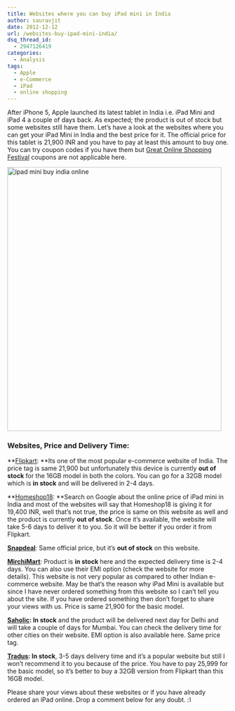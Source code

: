 ```yaml
---
title: Websites where you can buy iPad mini in India
author: sauravjit
date: 2012-12-12
url: /websites-buy-ipad-mini-india/
dsq_thread_id:
  - 2947126419
categories:
  - Analysis
tags:
  - Apple
  - e-Commerce
  - iPad
  - online shopping
---
```

After iPhone 5, Apple launched its latest tablet in India i.e. iPad Mini and iPad 4 a couple of days back. As expected; the product is out of stock but some websites still have them. Let&#8217;s have a look at the websites where you can get your iPad Mini in India and the best price for it. The official price for this tablet is 21,900 INR and you have to pay at least this amount to buy one. You can try coupon codes if you have them but [Great Online Shopping Festival][1] coupons are not applicable here.

<img class="aligncenter size-medium wp-image-69181" title="ipad mini buy india online" src="http://cdn.devilsworkshop.org/files/2012/12/ipad-mini-buy-india-online-488x600.jpg" alt="ipad mini buy india online" width="488" height="600" />

### Websites, Price and Delivery Time:

**<a href="http://www.flipkart.com/apple-16gb-ipad-mini-wi-fi/p/itmdfwgjthu4feut?pid=TABDFWGG86GVKFRW" onclick="_gaq.push(['_trackEvent', 'outbound-article', 'http://www.flipkart.com/apple-16gb-ipad-mini-wi-fi/p/itmdfwgjthu4feut?pid=TABDFWGG86GVKFRW', 'Flipkart']);" target="_blank">Flipkart</a>: **Its one of the most popular e-commerce website of India. The price tag is same 21,900 but unfortunately this device is currently **out of stock** for the 16GB model in both the colors. You can go for a 32GB model which is **in stock** and will be delivered in 2-4 days.

**<a href="http://www.homeshop18.com/apple-ipad-mini-16gb-wifi/computer-peripherals/ipads-tablets/product:30409544/cid:8937/?pos=75%0A&utm_source=affilliate&utm_medium=OMG&utm_campaign=text" onclick="_gaq.push(['_trackEvent', 'outbound-article', 'http://www.homeshop18.com/apple-ipad-mini-16gb-wifi/computer-peripherals/ipads-tablets/product:30409544/cid:8937/?pos=75%0A&utm_source=affilliate&utm_medium=OMG&utm_campaign=text', 'Homeshop18']);" target="_blank">Homeshop18</a>: **Search on Google about the online price of iPad mini in India and most of the websites will say that Homeshop18 is giving it for 19,400 INR, well that&#8217;s not true, the price is same on this website as well and the product is currently **out of stock**. Once it&#8217;s available, the website will take 5-6 days to deliver it to you. So it will be better if you order it from Flipkart.

<a href="http://www.snapdeal.com/product/apple-ipad-mini-with-wifi/592728?utm_source=omegatxn&utm_campaign=afts" onclick="_gaq.push(['_trackEvent', 'outbound-article', 'http://www.snapdeal.com/product/apple-ipad-mini-with-wifi/592728?utm_source=omegatxn&utm_campaign=afts', 'Snapdeal']);" target="_blank"><strong>Snapdeal</strong></a>: Same official price, but it&#8217;s **out of stock** on this website.

<a href="http://www.mirchimart.com/Apple-IPad-Mini-16GB-WIFIWhite--Silver/iPads/p/URS8XMODM1HC1;jsessionid=BDE0CFA483A2F3171D388FE39BFAEABC.jvm1" onclick="_gaq.push(['_trackEvent', 'outbound-article', 'http://www.mirchimart.com/Apple-IPad-Mini-16GB-WIFIWhite--Silver/iPads/p/URS8XMODM1HC1;jsessionid=BDE0CFA483A2F3171D388FE39BFAEABC.jvm1', 'MirchiMart']);" target="_blank"><strong>MirchiMart</strong></a>: Product is **in stock** here and the expected delivery time is 2-4 days. You can also use their EMI option (check the website for more details). This website is not very popular as compared to other Indian e-commerce website. May be that&#8217;s the reason why iPad Mini is available but since I have never ordered something from this website so I can&#8217;t tell you about the site. If you have ordered something then don&#8217;t forget to share your views with us. Price is same 21,900 for the basic model.

**<a href="http://www.saholic.com/tablets/apple-ipad-mini-wi-fi-16gb-1005157?afid=55" onclick="_gaq.push(['_trackEvent', 'outbound-article', 'http://www.saholic.com/tablets/apple-ipad-mini-wi-fi-16gb-1005157?afid=55', 'Saholic']);" target="_blank">Saholic</a>: In stock** and the product will be delivered next day for Delhi and will take a couple of days for Mumbai. You can check the delivery time for other cities on their website. EMI option is also available here. Same price tag.

**<a href="http://www.tradus.com/apple-ipad-mini-16gb-white-silver/p/MOBMCQTCGOFCFKME?src=sr&cl=img&pos=2&filter=query:ipad%20mini_" onclick="_gaq.push(['_trackEvent', 'outbound-article', 'http://www.tradus.com/apple-ipad-mini-16gb-white-silver/p/MOBMCQTCGOFCFKME?src=sr&cl=img&pos=2&filter=query:ipad%20mini_', 'Tradus']);" target="_blank">Tradus</a>: In stock**, 3-5 days delivery time and it&#8217;s a popular website but still I won&#8217;t recommend it to you because of the price. You have to pay 25,999 for the basic model, so it&#8217;s better to buy a 32GB version from Flipkart than this 16GB model.

Please share your views about these websites or if you have already ordered an iPad online. Drop a comment below for any doubt. <img src="http://devilsworkshop.org/wp-includes/images/smilies/simple-smile.png" alt=":)" class="wp-smiley" style="height: 1em; max-height: 1em;" />

&nbsp;

 [1]: http://devilsworkshop.org/news/google-great-indian-shopping-festival-india-12-december/69009/ "Google to host Great Indian Shopping Festival in India on 12th December 2012"
